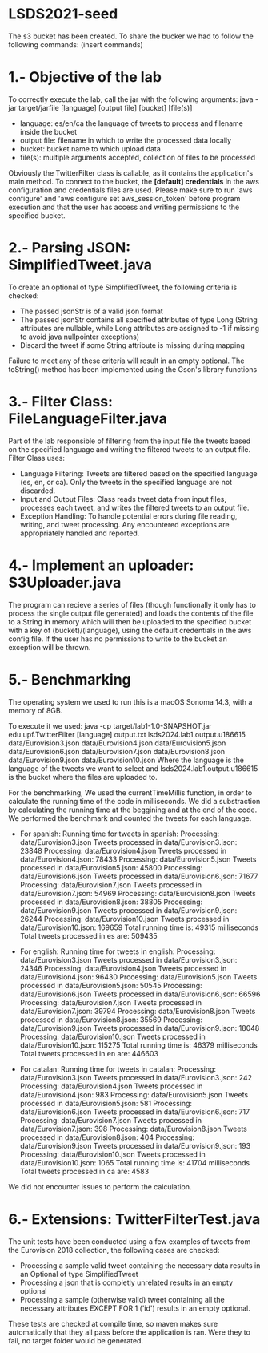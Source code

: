 # LSDS2021-seed
The s3 bucket has been created. To share the bucker we had to follow the following commands:
(insert commands)

# 1.- Objective of the lab
To correctly execute the lab, call the jar with the following arguments:
java -jar target/jarfile [language] [output file] [bucket] [file(s)]
- language: es/en/ca the language of tweets to process and filename inside the bucket
- output file: filename in which to write the processed data locally
- bucket: bucket name to which upload data
- file(s): multiple arguments accepted, collection of files to be processed

Obviously the TwitterFilter class is callable, as it contains the application's main method.
To connect to the bucket, the **[default] credentials** in the aws configuration and credentials files are used. Please make sure to run
'aws configure' and 'aws configure set aws_session_token' before program execution and that the user has access and writing permissions to the specified bucket.

# 2.- Parsing JSON: SimplifiedTweet.java

To create an optional of type SimplifiedTweet, the following criteria is checked:
- The passed jsonStr is of a valid json format
- The passed jsonStr contains all specified attributes of type Long
(String attributes are nullable, while Long attributes are assigned to -1 if missing to avoid java nullpointer exceptions)
- Discard the tweet if some String attribute is missing during mapping

Failure to meet any of these criteria will result in an empty optional.
The toString() method has been implemented using the Gson's library functions

# 3.- Filter Class: FileLanguageFilter.java

Part of the lab responsible of filtering from the input file the tweets based on the specified language and writing the filtered tweets to an output file. 
Filter Class uses:
- Language Filtering: Tweets are filtered based on the specified language (es, en, or ca). Only the tweets in the specified language are not discarded.
- Input and Output Files: Class reads tweet data from input files, processes each tweet, and writes the filtered tweets to an output file. 
- Exception Handling: To handle potential errors during file reading, writing, and tweet processing. Any encountered exceptions are appropriately handled and reported.


# 4.- Implement an uploader: S3Uploader.java

The program can recieve a series of files (though functionally it only has to process the single output file generated) and loads the 
contents of the file to a String in memory which will then be uploaded to the specified bucket with a key of (bucket)/(language), using the default
credentials in the aws config file. If the user has no permissions to write to the bucket an exception will be thrown.

# 5.- Benchmarking
The operating system we used to run this is a macOS Sonoma 14.3, with a memory of 8GB.

To execute it we used: java -cp target/lab1-1.0-SNAPSHOT.jar edu.upf.TwitterFilter [language] output.txt lsds2024.lab1.output.u186615 data/Eurovision3.json data/Eurovision4.json data/Eurovision5.json data/Eurovision6.json data/Eurovision7.json data/Eurovision8.json data/Eurovision9.json data/Eurovision10.json 
Where the language is the language of the tweets we want to select and lsds2024.lab1.output.u186615 is the bucket where the files are uploaded to.

For the benchmarking, We used the currentTimeMillis function, in order to calculate the running time of the code in milliseconds. 
We did a substraction by calculating the running time at the beggining and at the end of the code. 
We performed the benchmark and counted the tweets for each language. 
- For spanish: 
Running time for tweets in spanish:
Processing: data/Eurovision3.json
Tweets processed in data/Eurovision3.json: 23848
Processing: data/Eurovision4.json
Tweets processed in data/Eurovision4.json: 78433
Processing: data/Eurovision5.json
Tweets processed in data/Eurovision5.json: 45800
Processing: data/Eurovision6.json
Tweets processed in data/Eurovision6.json: 71677
Processing: data/Eurovision7.json
Tweets processed in data/Eurovision7.json: 54969
Processing: data/Eurovision8.json
Tweets processed in data/Eurovision8.json: 38805
Processing: data/Eurovision9.json
Tweets processed in data/Eurovision9.json: 26244
Processing: data/Eurovision10.json
Tweets processed in data/Eurovision10.json: 169659
Total running time is: 49315 milliseconds
Total tweets processed in es are: 509435

- For english:
Running time for tweets in english:
Processing: data/Eurovision3.json
Tweets processed in data/Eurovision3.json: 24346
Processing: data/Eurovision4.json
Tweets processed in data/Eurovision4.json: 96430
Processing: data/Eurovision5.json
Tweets processed in data/Eurovision5.json: 50545
Processing: data/Eurovision6.json
Tweets processed in data/Eurovision6.json: 66596
Processing: data/Eurovision7.json
Tweets processed in data/Eurovision7.json: 39794
Processing: data/Eurovision8.json
Tweets processed in data/Eurovision8.json: 35569
Processing: data/Eurovision9.json
Tweets processed in data/Eurovision9.json: 18048
Processing: data/Eurovision10.json
Tweets processed in data/Eurovision10.json: 115275
Total running time is: 46379 milliseconds
Total tweets processed in en are: 446603

- For catalan:
Running time for tweets in catalan:
Processing: data/Eurovision3.json
Tweets processed in data/Eurovision3.json: 242
Processing: data/Eurovision4.json
Tweets processed in data/Eurovision4.json: 983
Processing: data/Eurovision5.json
Tweets processed in data/Eurovision5.json: 581
Processing: data/Eurovision6.json
Tweets processed in data/Eurovision6.json: 717
Processing: data/Eurovision7.json
Tweets processed in data/Eurovision7.json: 398
Processing: data/Eurovision8.json
Tweets processed in data/Eurovision8.json: 404
Processing: data/Eurovision9.json
Tweets processed in data/Eurovision9.json: 193
Processing: data/Eurovision10.json
Tweets processed in data/Eurovision10.json: 1065
Total running time is: 41704 milliseconds
Total tweets processed in ca are: 4583

We did not encounter issues to perform the calculation. 
# 6.- Extensions: TwitterFilterTest.java

The unit tests have been conducted using a few examples of tweets from the Eurovision 2018 collection, the following cases are checked:
- Processing a sample valid tweet containing the necessary data results in an Optional of type SimplifiedTweet
- Processing a json that is completly unrelated results in an empty optional
- Processing a sample (otherwise valid) tweet containing all the necessary attributes EXCEPT FOR 1 ('id') results in an empty optional.

These tests are checked at compile time, so maven makes sure automatically that they all pass before the application is ran. Were they to fail, no target folder would be generated.
